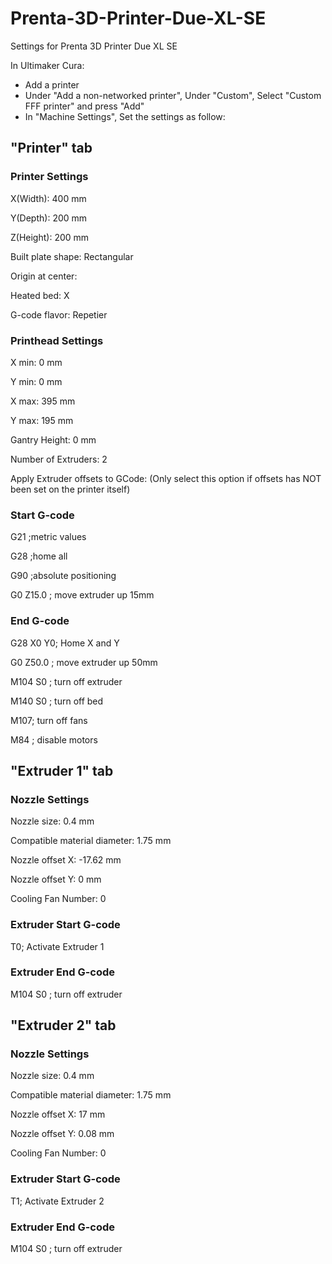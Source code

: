 # Prenta-3D-Printer-Due-XL-SE
Settings for Prenta 3D Printer Due XL SE

In Ultimaker Cura:
- Add a printer
- Under "Add a non-networked printer", Under "Custom", Select "Custom FFF printer" and press "Add"
- In "Machine Settings", Set the settings as follow:
## "Printer" tab
### Printer Settings
X(Width):  400 mm

Y(Depth):  200 mm

Z(Height): 200 mm

Built plate shape: Rectangular

Origin at center:  

Heated bed:  X

G-code flavor: Repetier
### Printhead Settings
X min: 0 mm

Y min: 0 mm

X max: 395 mm

Y max: 195 mm

Gantry Height: 0 mm

Number of Extruders: 2

Apply Extruder offsets to GCode:  (Only select this option if offsets has NOT been set on the printer itself)
### Start G-code
G21 ;metric values

G28 ;home all

G90 ;absolute positioning

G0 Z15.0 ; move extruder up 15mm
### End G-code
G28 X0 Y0; Home X and Y

G0 Z50.0 ; move extruder up 50mm

M104 S0 ; turn off extruder

M140 S0 ; turn off bed

M107; turn off fans

M84 ; disable motors

## "Extruder 1" tab
### Nozzle Settings
Nozzle size: 0.4 mm

Compatible material diameter: 1.75 mm

Nozzle offset X: -17.62 mm

Nozzle offset Y:  0 mm

Cooling Fan Number: 0
### Extruder Start G-code
T0; Activate Extruder 1
### Extruder End G-code
M104 S0 ; turn off extruder

## "Extruder 2" tab
### Nozzle Settings
Nozzle size: 0.4 mm

Compatible material diameter: 1.75 mm

Nozzle offset X: 17 mm

Nozzle offset Y:  0.08 mm

Cooling Fan Number: 0
### Extruder Start G-code
T1; Activate Extruder 2
### Extruder End G-code
M104 S0 ; turn off extruder
